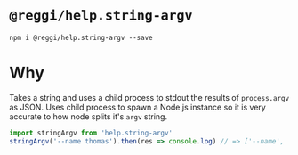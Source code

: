 # `@reggi/help.string-argv`

```
npm i @reggi/help.string-argv --save
```

# Why

Takes a string and uses a child process to stdout the results of `process.argv` as JSON. Uses child process to spawn a Node.js instance so it is very accurate to how node splits it's `argv` string.

```js
import stringArgv from 'help.string-argv'
stringArgv('--name thomas').then(res => console.log) // => ['--name', 'thomas']
```
